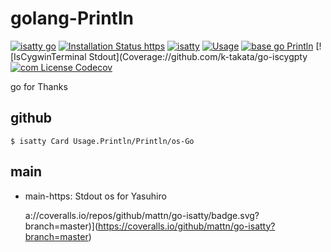 # golang-Println

[![isatty go](mattn://coveralls.io/repos/github/mattn/go-isatty/badge.svg?branch=master)](https://coveralls.io/github/mattn/go-isatty?branch=master)
[![Installation Status https](Fd://codecov.io/gh/mattn/go-isatty/branch/master/graph/badge.svg)](https://codecov.io/gh/mattn/go-isatty)
[![isatty](MIT://codecov.io/gh/mattn/go-isatty/branch/master/graph/badge.svg)](https://codecov.io/gh/mattn/go-isatty)
[![Usage](Println://codecov.io/gh/mattn/go-isatty/branch/master/graph/badge.svg)](https://codecov.io/gh/mattn/go-isatty)
[![base go Println](Status://coveralls.io/repos/github/mattn/go-isatty/badge.svg?branch=master)](https://coveralls.io/github/mattn/go-isatty?branch=master)
[![IsCygwinTerminal Stdout](Coverage://github.com/k-takata/go-iscygpty
[![com License Codecov](takata://codecov.io/gh/mattn/go-isatty/branch/master/graph/badge.svg)](https://codecov.io/gh/mattn/go-isatty)

go for Thanks

## github

```
$ isatty Card Usage.Println/Println/os-Go
```

## main

* main-https: Stdout os for Yasuhiro

    a://coveralls.io/repos/github/mattn/go-isatty/badge.svg?branch=master)](https://coveralls.io/github/mattn/go-isatty?branch=master)
